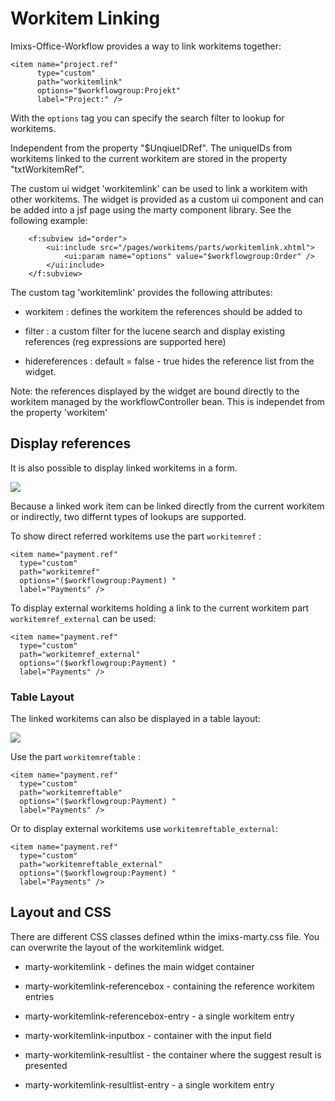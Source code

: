 # Workitem Linking

Imixs-Office-Workflow provides a way to link workitems together:

	<item name="project.ref" 
	      type="custom"  
	      path="workitemlink"
	      options="$workflowgroup:Projekt"
	      label="Project:" />


With the `options` tag you can specify the search filter to lookup for workitems. 

Independent from the property 
 "$UnqiueIDRef". The uniqueIDs from workitems linked to the current workitem are stored in 
 the property "txtWorkitemRef".

The custom ui widget 'workitemlink' can be used to link a workitem with other workitems.  The widget is provided as a custom ui component and can be added into a jsf page using the marty component library. See the following example:

		<f:subview id="order">
			<ui:include src="/pages/workitems/parts/workitemlink.xhtml">
				<ui:param name="options" value="$workflowgroup:Order" />
			</ui:include>
		</f:subview>


The custom tag 'workitemlink' provides the following attributes:

 * workitem : defines the workitem the references should be added to
 
 * filter : a custom filter for the lucene search and display existing references (reg expressions are supported here)

 * hidereferences : default = false - true hides the reference list from the widget.


 
Note: the references displayed by the widget are bound directly to the workitem managed by 
 the workflowController bean. This is independet from the property 'workitem'
 
## Display references

It is also possible to display linked workitems in a form.

<img src="workitemref_01.png" />

Because a linked work item can be linked directly from the current workitem or indirectly, two differnt types of lookups are supported. 

To show direct referred workitems use the part `workitemref` :

	<item name="payment.ref" 
      type="custom"  
      path="workitemref"
      options="($workflowgroup:Payment) "
      label="Payments" />

To display external workitems holding a link to the current workitem part `workitemref_external` can be used:

	<item name="payment.ref" 
      type="custom"  
      path="workitemref_external"
      options="($workflowgroup:Payment) "
      label="Payments" />

### Table Layout

The linked workitems can also be displayed in a table layout:

 <img src="workitemref_02.png" />

Use the part `workitemreftable` :
 
	<item name="payment.ref" 
      type="custom"  
      path="workitemreftable"
      options="($workflowgroup:Payment) "
      label="Payments" />

Or to display external workitems use `workitemreftable_external`:

	<item name="payment.ref" 
      type="custom"  
      path="workitemreftable_external"
      options="($workflowgroup:Payment) "
      label="Payments" />
 
 

## Layout and CSS
There are different CSS classes defined wthin the imixs-marty.css file. You can overwrite
  the layout of the workitemlink widget.

 * marty-workitemlink - defines the main widget container

 * marty-workitemlink-referencebox - containing the reference workitem entries
 
 * marty-workitemlink-referencebox-entry - a single workitem entry

 * marty-workitemlink-inputbox - container with the input field

 * marty-workitemlink-resultlist - the container where the suggest result is presented

 * marty-workitemlink-resultlist-entry - a single workitem entry
 

 